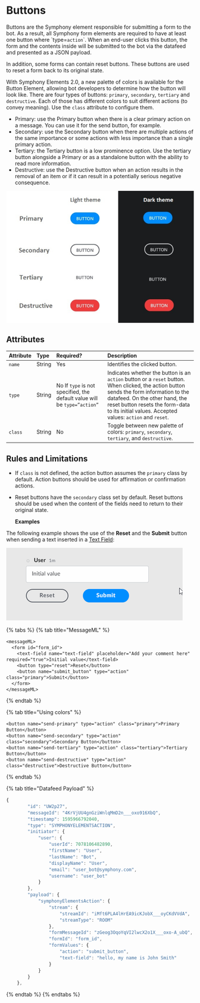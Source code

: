 # Buttons

Buttons are the Symphony element responsible for submitting a form to the bot. As a result, all Symphony form elements are required to have at least one button where \`type=`action`\`. When an end-user clicks this button, the form and the contents inside will be submitted to the bot via the datafeed and presented as a JSON payload.

In addition, some forms can contain reset buttons. These buttons are used to reset a form back to its original state.

With Symphony Elements 2.0, a new palette of colors is available for the Button Element, allowing bot developers to determine how the button will look like. There are four types of buttons: `primary`, `secondary`, `tertiary` and `destructive`. Each of those has different colors to suit different actions \(to convey meaning\). Use the `class` attribute to configure them.

* Primary: use the Primary button when there is a clear primary action on a message. You can use it for the send button, for example.
* Secondary: use the Secondary button when there are multiple actions of the same importance or some actions with less importance than a single primary action.
* Tertiary: the Tertiary button is a low prominence option. Use the tertiary button alongside a Primary or as a standalone button with the ability to read more information.
* Destructive: use the Destructive button when an action results in the removal of an item or if it can result in a potentially serious negative consequence.

![](../../../.gitbook/assets/d18a2da-all_together%20%282%29%20%282%29%20%282%29%20%282%29%20%282%29.jpg)

## Attributes

| Attribute | Type | Required? | Description |
| :--- | :--- | :--- | :--- |
| `name` | String | Yes | Identifies the clicked button. |
| `type` | String | No  If `type` is not specified, the default value will be `type=”action”` | Indicates whether the button is an `action` button or a `reset` button. When clicked, the action button sends the form information to the datafeed. On the other hand, the reset button resets the form-data to its initial values.  Accepted values: `action` and `reset`. |
| `class` | String | No | Toggle between new palette of colors: `primary`, `secondary`, `tertiary`, and `destructive`.   |

## Rules and Limitations

* If `class` is not defined, the action button assumes the `primary` class by default. Action buttons should be used for affirmation or confirmation actions.
* Reset buttons have the `secondary` class set by default. Reset buttons should be used when the content of the fields need to return to their original state.

  **Examples**

The following example shows the use of the **Reset** and the **Submit** button when sending a text inserted in a [Text Field](text-field.md):

![](../../../.gitbook/assets/1673f61-button%20%281%29%20%281%29%20%281%29.gif)

{% tabs %}
{% tab title="MessageML" %}
```markup
<messageML>
  <form id="form_id">
    <text-field name="text-field" placeholder="Add your comment here" required="true">Initial value</text-field>
    <button type="reset">Reset</button>
    <button name="submit_button" type="action" class="primary">Submit</button>
  </form>
</messageML>
```
{% endtab %}

{% tab title="Using colors" %}
```markup
<button name="send-primary" type="action" class="primary">Primary Button</button>
<button name="send-secondary" type="action" class="secondary">Secondary Button</button>
<button name="send-tertiary" type="action" class="tertiary">Tertiary Button</button>
<button name="send-destructive" type="action" class="destructive">Destructive Button</button>
```
{% endtab %}

{% tab title="Datafeed Payload" %}
```javascript
{
        "id": "UW2p27",
        "messageId": "4KrVjUU4gnGziWnlqMmD2n___oxo916XbQ",
        "timestamp": 1595966792040,
        "type": "SYMPHONYELEMENTSACTION",
        "initiator": {
            "user": {
                "userId": 7078106482890,
                "firstName": "User",
                "lastName": "Bot",
                "displayName": "User",
                "email": "user_bot@symphony.com",
                "username": "user_bot"
            }
        },
        "payload": {
            "symphonyElementsAction": {
                "stream": {
                    "streamId": "iMft6PLA4lHrEA9icKJobX___oyCKdVVdA",
                    "streamType": "ROOM"
                },
                "formMessageId": "zGeog3OqoYqVI2lwcX2o1X___oxo-A_ubQ",
                "formId": "form_id",
                "formValues": {
                    "action": "submit_button",
                    "text-field": "hello, my name is John Smith"
                }
            }
        }
    },
```
{% endtab %}
{% endtabs %}

